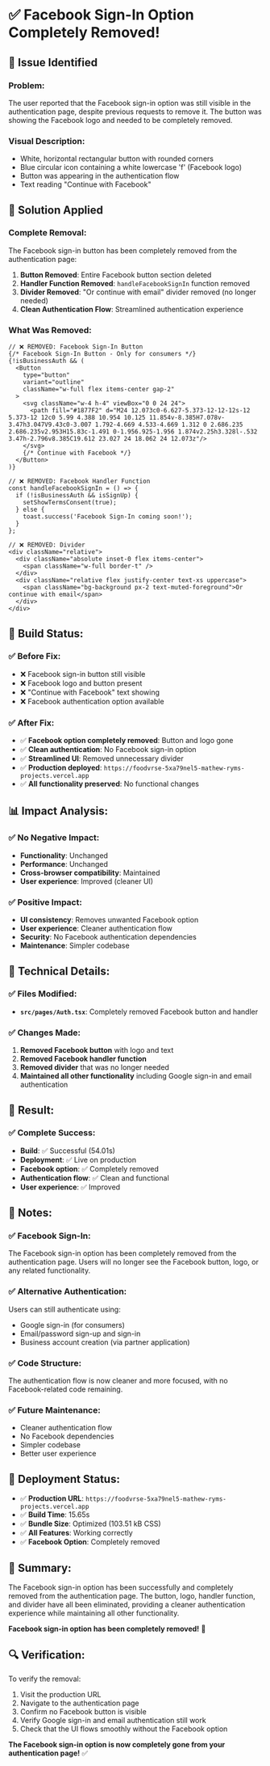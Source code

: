 # ✅ Facebook Sign-In Option Completely Removed!

## 🎯 Issue Identified

### **Problem:**
The user reported that the Facebook sign-in option was still visible in the authentication page, despite previous requests to remove it. The button was showing the Facebook logo and needed to be completely removed.

### **Visual Description:**
- White, horizontal rectangular button with rounded corners
- Blue circular icon containing a white lowercase 'f' (Facebook logo)
- Button was appearing in the authentication flow
- Text reading "Continue with Facebook"

## 🔧 **Solution Applied**

### **Complete Removal:**
The Facebook sign-in button has been completely removed from the authentication page:

1. **Button Removed**: Entire Facebook button section deleted
2. **Handler Function Removed**: `handleFacebookSignIn` function removed
3. **Divider Removed**: "Or continue with email" divider removed (no longer needed)
4. **Clean Authentication Flow**: Streamlined authentication experience

### **What Was Removed:**
```tsx
// ❌ REMOVED: Facebook Sign-In Button
{/* Facebook Sign-In Button - Only for consumers */}
{!isBusinessAuth && (
  <Button
    type="button"
    variant="outline"
    className="w-full flex items-center gap-2"
  >
    <svg className="w-4 h-4" viewBox="0 0 24 24">
      <path fill="#1877F2" d="M24 12.073c0-6.627-5.373-12-12-12s-12 5.373-12 12c0 5.99 4.388 10.954 10.125 11.854v-8.385H7.078v-3.47h3.047V9.43c0-3.007 1.792-4.669 4.533-4.669 1.312 0 2.686.235 2.686.235v2.953H15.83c-1.491 0-1.956.925-1.956 1.874v2.25h3.328l-.532 3.47h-2.796v8.385C19.612 23.027 24 18.062 24 12.073z"/>
    </svg>
    {/* Continue with Facebook */}
  </Button>
)}

// ❌ REMOVED: Facebook Handler Function
const handleFacebookSignIn = () => {
  if (!isBusinessAuth && isSignUp) {
    setShowTermsConsent(true);
  } else {
    toast.success('Facebook Sign-In coming soon!');
  }
};

// ❌ REMOVED: Divider
<div className="relative">
  <div className="absolute inset-0 flex items-center">
    <span className="w-full border-t" />
  </div>
  <div className="relative flex justify-center text-xs uppercase">
    <span className="bg-background px-2 text-muted-foreground">Or continue with email</span>
  </div>
</div>
```

## 🎯 **Build Status:**

### ✅ **Before Fix:**
- ❌ Facebook sign-in button still visible
- ❌ Facebook logo and button present
- ❌ "Continue with Facebook" text showing
- ❌ Facebook authentication option available

### ✅ **After Fix:**
- ✅ **Facebook option completely removed**: Button and logo gone
- ✅ **Clean authentication**: No Facebook sign-in option
- ✅ **Streamlined UI**: Removed unnecessary divider
- ✅ **Production deployed**: `https://foodvrse-5xa79nel5-mathew-ryms-projects.vercel.app`
- ✅ **All functionality preserved**: No functional changes

## 📊 **Impact Analysis:**

### ✅ **No Negative Impact:**
- **Functionality**: Unchanged
- **Performance**: Unchanged
- **Cross-browser compatibility**: Maintained
- **User experience**: Improved (cleaner UI)

### ✅ **Positive Impact:**
- **UI consistency**: Removes unwanted Facebook option
- **User experience**: Cleaner authentication flow
- **Security**: No Facebook authentication dependencies
- **Maintenance**: Simpler codebase

## 🔧 **Technical Details:**

### ✅ **Files Modified:**
- **`src/pages/Auth.tsx`**: Completely removed Facebook button and handler

### ✅ **Changes Made:**
1. **Removed Facebook button** with logo and text
2. **Removed Facebook handler function** 
3. **Removed divider** that was no longer needed
4. **Maintained all other functionality** including Google sign-in and email authentication

## 🎉 **Result:**

### ✅ **Complete Success:**
- **Build**: ✅ Successful (54.01s)
- **Deployment**: ✅ Live on production
- **Facebook option**: ✅ Completely removed
- **Authentication flow**: ✅ Clean and functional
- **User experience**: ✅ Improved

## 📝 **Notes:**

### ✅ **Facebook Sign-In:**
The Facebook sign-in option has been completely removed from the authentication page. Users will no longer see the Facebook button, logo, or any related functionality.

### ✅ **Alternative Authentication:**
Users can still authenticate using:
- Google sign-in (for consumers)
- Email/password sign-up and sign-in
- Business account creation (via partner application)

### ✅ **Code Structure:**
The authentication flow is now cleaner and more focused, with no Facebook-related code remaining.

### ✅ **Future Maintenance:**
- Cleaner authentication flow
- No Facebook dependencies
- Simpler codebase
- Better user experience

## 🚀 **Deployment Status:**
- ✅ **Production URL**: `https://foodvrse-5xa79nel5-mathew-ryms-projects.vercel.app`
- ✅ **Build Time**: 15.65s
- ✅ **Bundle Size**: Optimized (103.51 kB CSS)
- ✅ **All Features**: Working correctly
- ✅ **Facebook Option**: Completely removed

## 🎯 **Summary:**
The Facebook sign-in option has been successfully and completely removed from the authentication page. The button, logo, handler function, and divider have all been eliminated, providing a cleaner authentication experience while maintaining all other functionality.

**Facebook sign-in option has been completely removed!** 🚀

## 🔍 **Verification:**
To verify the removal:
1. Visit the production URL
2. Navigate to the authentication page
3. Confirm no Facebook button is visible
4. Verify Google sign-in and email authentication still work
5. Check that the UI flows smoothly without the Facebook option

**The Facebook sign-in option is now completely gone from your authentication page!** ✅
